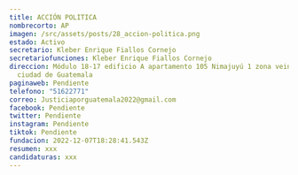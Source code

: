 ```yaml
---
title: ACCIÓN POLITICA
nombrecorto: AP
imagen: /src/assets/posts/28_accion-politica.png
estado: Activo
secretario: Kleber Enrique Fiallos Cornejo
secretariofunciones: Kleber Enrique Fiallos Cornejo
direccion: Módulo 18-17 edificio A apartamento 105 Nimajuyú 1 zona veintiuno,
  ciudad de Guatemala
paginaweb: Pendiente
telefono: "51622771"
correo: Justiciaporguatemala2022@gmail.com
facebook: Pendiente
twitter: Pendiente
instagram: Pendiente
tiktok: Pendiente
fundacion: 2022-12-07T18:28:41.543Z
resumen: xxx
candidaturas: xxx
---
```

